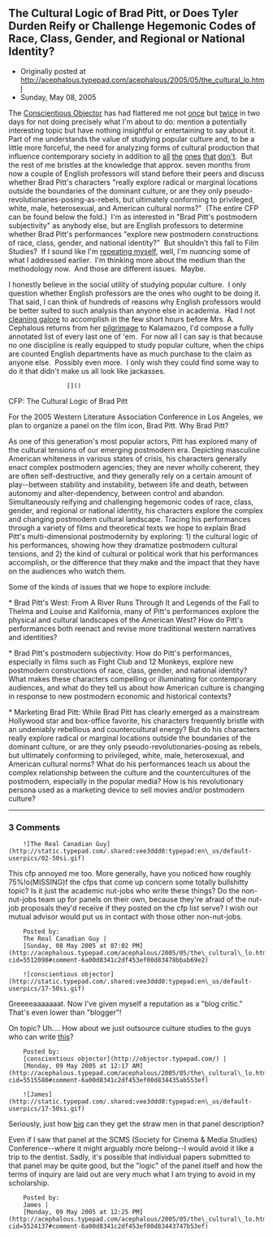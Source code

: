 ## The Cultural Logic of Brad Pitt, or Does Tyler Durden Reify or Challenge Hegemonic Codes of Race, Class, Gender, and Regional or National Identity?

 * Originally posted at http://acephalous.typepad.com/acephalous/2005/05/the_cultural_lo.html
 * Sunday, May 08, 2005



The [Conscientious Objector](http://objector.typepad.com/objections/) has had flattered me not [once](http://objector.typepad.com/objections/2005/05/whats\_wrong\_wit.html) but [twice](http://objector.typepad.com/objections/2005/05/whats\_wrong\_wit\_1.html) in two days for not doing precisely what I'm about to do: mention a potentially interesting topic but have nothing insightful or entertaining to say about it.  Part of me understands the value of studying popular culture and, to be a little more forceful, the need for analyzing forms of cultural production that influence contemporary society in addition to [all](http://www.pemberley.com/janeinfo/janeinfo.html) [the](http://sunsite.berkeley.edu/London/) [ones](http://geoffreychaucer.org/) [that](http://www.pynchon.pomona.edu/) [don't](http://www.helsinki.fi/kasv/nokol/dickens.html).  But the rest of me bristles at the knowledge that approx. seven months from now a couple of English professors will stand before their peers and discuss whether Brad Pitt's characters "really explore radical or marginal locations outside the boundaries of the dominant culture, or are they only pseudo-revolutionaries-posing-as-rebels, but ultimately conforming to privileged, white, male, heterosexual, and American cultural norms?"  (The entire CFP can be found below the fold.)  I'm as interested in "Brad Pitt's postmodern subjectivity" as anybody else, but are English professors to determine whether Brad Pitt's performances "explore new postmodern constructions of race, class, gender, and national identity?"  But shouldn't this fall to Film Studies?  If I sound like I'm [repeating myself](http://www.thevalve.org/go/valve/article/an\_undisciplined\_discipline/), well, I'm _nuancing_ some of what I addressed earlier.  I'm thinking more about the medium than the methodology now.  And those are different issues.  Maybe.

I honestly believe in the social utility of studying popular culture.  I only question whether English professors are the ones who ought to be doing it.  That said, I can think of hundreds of reasons why English professors would be better suited to such analysis than anyone else in academia.  Had I not [cleaning galore](http://www.zerowaste.co.nz/assets/img/Howcanwehelp/PhotoGallery/landfill.jpg) to accomplish in the few short hours before Mrs. A. Cephalous returns from her [pilgrimage](http://www.stanford.edu/group/areaone/clross/images/quarter4/chaucer\_page.gif) to Kalamazoo, I'd compose a fully annotated list of every last one of 'em.  For now all I can say is that because no one discipline is really equipped to study popular culture, when the chips are counted English departments have as much purchase to the claim as anyone else.  Possibly even more.  I only wish they could find some way to do it that didn't make us all look like jackasses.  

		

					[]()
			

CFP: The Cultural Logic of Brad Pitt

For the 2005 Western Literature Association Conference in Los Angeles, we plan to organize a panel on the film icon, Brad Pitt. Why Brad Pitt?

As one of this generation's most popular actors, Pitt has explored many of the cultural tensions of our emerging postmodern era. Depicting masculine American whiteness in various states of crisis, his characters generally enact complex postmodern agencies; they are never wholly coherent, they are often self-destructive, and they generally rely on a certain amount of play--between stability and instability, between life and death, between autonomy and alter-dependency, between control and abandon. Simultaneously reifying and challenging hegemonic codes of race, class, gender, and regional or national identity, his characters explore the complex and changing postmodern cultural landscape. Tracing his performances through a variety of films and theoretical texts we hope to explain Brad Pitt's multi-dimensional postmodernity by exploring: 1) the cultural logic of his performances, showing how they dramatize postmodern cultural tensions, and 2) the kind of cultural or political work that his performances accomplish, or the difference that they make and the impact that they have on the audiences who watch them.

Some of the kinds of issues that we hope to explore include:

\* Brad Pitt's West: From A River Runs Through It and Legends of the Fall to Thelma and Louise and Kalifornia, many of Pitt's performances explore the physical and cultural landscapes of the American West? How do Pitt's performances both reenact and revise more traditional western narratives and identities?

\* Brad Pitt's postmodern subjectivity: How do Pitt's performances, especially in films such as Fight Club and 12 Monkeys, explore new postmodern constructions of race, class, gender, and national identity?  What makes these characters compelling or illuminating for contemporary audiences, and what do they tell us about how American culture is changing in response to new postmodern economic and historical contexts?

\* Marketing Brad Pitt: While Brad Pitt has clearly emerged as a mainstream Hollywood star and box-office favorite, his characters frequently bristle with an undeniably rebellious and countercultural energy? But do his characters really explore radical or marginal locations outside the boundaries of the dominant culture, or are they only pseudo-revolutionaries-posing as rebels, but ultimately conforming to privileged, white, male, heterosexual, and American cultural norms? What do his performances teach us about the complex relationship between the culture and the countercultures of the postmodern, especially in the popular media? How is his revolutionary persona used as a marketing device to sell movies and/or postmodern culture?

			

* * *

### 3 Comments 

		

                
[]()

	

		![The Real Canadian Guy](http://static.typepad.com/.shared:vee3ddd0:typepad:en\_us/default-userpics/02-50si.gif)
	

	

		

This cfp annoyed me too.  More generally, have you noticed how roughly 75%!o(MISSING)f the cfps that come up concern some totally bullshitty topic?  Is it just the academic nut-jobs who write these things?  Do the non-nut-jobs team up for panels on their own, because they're afraid of the nut-job proposals they'd receive if they posted on the cfp list serve?  I wish our mutual advisor would put us in contact with those other non-nut-jobs.

	

		Posted by:
		The Real Canadian Guy |
		[Sunday, 08 May 2005 at 07:02 PM](http://acephalous.typepad.com/acephalous/2005/05/the\_cultural\_lo.html?cid=5512098#comment-6a00d8341c2df453ef00d83478bbab69e2)

[]()

	

		![conscientious objector](http://static.typepad.com/.shared:vee3ddd0:typepad:en\_us/default-userpics/17-50si.gif)
	

	

		

Greeeeaaaaaaat.  Now I've given myself a reputation as a "blog critic."  That's even lower than "blogger"!

On topic?  Uh....  How about we just outsource culture studies to the guys who can write [this](http://fametracker.com/fame\_audit/shatner\_william.shtml)?

	

		Posted by:
		[conscientious objector](http://objector.typepad.com/) |
		[Monday, 09 May 2005 at 12:17 AM](http://acephalous.typepad.com/acephalous/2005/05/the\_cultural\_lo.html?cid=5515580#comment-6a00d8341c2df453ef00d834435ab553ef)

[]()

	

		![James](http://static.typepad.com/.shared:vee3ddd0:typepad:en\_us/default-userpics/17-50si.gif)
	

	

		

Seriously, just how [big](http://www.steve-p.org/wm/mans.jpg) can they get the straw men in that panel description? 

Even if I saw that panel at the SCMS (Society for Cinema & Media Studies) Conference--where it might arguably more belong--I would avoid it like a trip to the dentist. Sadly, it's possible that individual papers submitted to that panel may be quite good, but the "logic" of the panel itself and how the terms of inquiry are laid out are very much what I am trying to avoid in my scholarship. 

	

		Posted by:
		James |
		[Monday, 09 May 2005 at 12:25 PM](http://acephalous.typepad.com/acephalous/2005/05/the\_cultural\_lo.html?cid=5524137#comment-6a00d8341c2df453ef00d83443747b53ef)

		

        